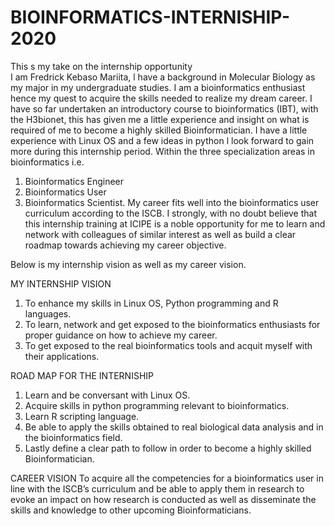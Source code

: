 # BIOINFORMATICS-INTERNISHIP-2020
This s my take on the internship opportunity  
I am Fredrick Kebaso Mariita, l have a background in Molecular Biology as my major in my undergraduate studies. I am a bioinformatics enthusiast hence my quest to  acquire the skills needed to realize my dream career. I have so far undertaken an introductory course to bioinformatics (IBT), with the H3bionet, this has given me a little experience and insight on what is required of me to become a highly skilled Bioinformatician. I have a little experience with Linux OS and a few ideas in python l look forward to gain more during this internship period.   Within the three specialization areas in bioinformatics i.e.
1.	Bioinformatics Engineer
2.	Bioinformatics User
3.	Bioinformatics Scientist.
My career fits well into the bioinformatics user curriculum according to the ISCB.
I strongly, with no doubt believe that this internship training  at ICIPE  is a noble  opportunity for me to learn and network with colleagues of  similar interest  as well as  build a clear roadmap towards achieving my career objective.

Below is my internship vision as well as my career vision.

MY INTERNSHIP VISION 

1. To   enhance my skills in Linux OS, Python programming and R languages.
2. To learn, network   and get exposed to the bioinformatics enthusiasts for proper guidance on how to achieve my career.
3. To get exposed to the real bioinformatics tools and acquit myself with their applications.

ROAD MAP FOR THE INTERNISHIP
1.	Learn and be conversant with Linux OS.
2.	Acquire skills in python programming relevant to bioinformatics.
3.	Learn R scripting language. 
4.	Be able to apply the skills obtained to real biological data analysis and in the bioinformatics field.
5.	Lastly define a clear path to follow in order to become a highly skilled Bioinformatician. 

CAREER VISION
To acquire all the competencies for a bioinformatics user in line with the ISCB’s curriculum   and be able to apply them in research to evoke an impact on how research is conducted as well as disseminate the skills and knowledge to other upcoming Bioinformaticians.
